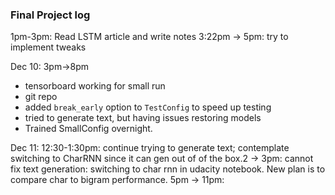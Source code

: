 ### Final Project log
1pm-3pm: Read LSTM article and write notes
3:22pm -> 5pm: try to implement tweaks

Dec 10: 3pm->8pm
- tensorboard working for small run
- git repo
- added `break_early` option to `TestConfig` to speed up testing
- tried to generate text, but having issues restoring models
- Trained SmallConfig overnight. 

Dec 11:
12:30-1:30pm: continue trying to generate text; contemplate switching to CharRNN since it can gen out of of the box.2 -> 3pm: cannot fix text generation: switching to char rnn in udacity notebook. New plan is to 
compare char to bigram performance.
5pm -> 11pm:
